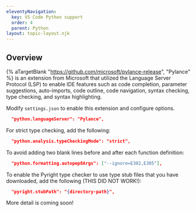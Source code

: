 ```yaml
---
eleventyNavigation:
  key: VS Code Python support
  order: 4
  parent: Python
layout: topic-layout.njk
---
```


## Overview

{% aTargetBlank "https://github.com/microsoft/pylance-release", "Pylance" %}
is an extension from Microsoft that utilized the Language Server Protocol (LSP)
to enable IDE features such as code completion, parameter suggestions,
auto-imports, code outline, code navigation, syntax checking, type checking,
and syntax highlighting.

Modify `settings.json` to enable this extension and configure options.

```json
  "python.languageServer": "Pylance",
```

For strict type checking, add the following:

```json
  "python.analysis.typeCheckingMode": "strict",
```

To avoid adding two blank lines before and after each function definition:

```json
  "python.formatting.autopep8Args": ["--ignore=E302,E305"],
```

To enable the Pyright type checker to use type stub files
that you have downloaded, add the following
(THIS DID NOT WORK!):

```json
  "pyright.stubPath": "{directory-path}",
```

More detail is coming soon!
